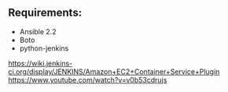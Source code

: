 ## Requirements:

* Ansible 2.2
* Boto
* python-jenkins

https://wiki.jenkins-ci.org/display/JENKINS/Amazon+EC2+Container+Service+Plugin
https://www.youtube.com/watch?v=v0b53cdrujs
